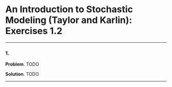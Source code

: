 An Introduction to Stochastic Modeling (Taylor and Karlin): Exercises 1.2
=========================================================================

-------------------------------------------------------------------------------
### 1.

__Problem__. TODO

__Solution__. TODO

-------------------------------------------------------------------------------
